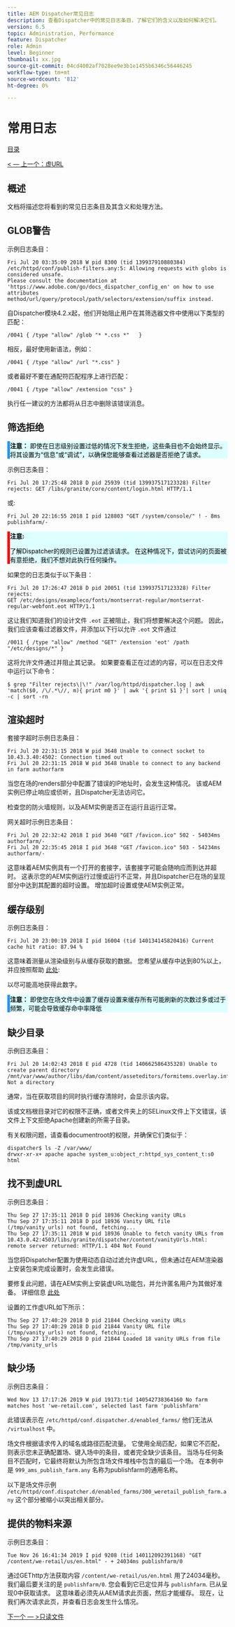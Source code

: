 ```yaml
---
title: AEM Dispatcher常见日志
description: 查看Dispatcher中的常见日志条目，了解它们的含义以及如何解决它们。
version: 6.5
topic: Administration, Performance
feature: Dispatcher
role: Admin
level: Beginner
thumbnail: xx.jpg
source-git-commit: 04cd4002af7028ee9e3b1e1455b6346c56446245
workflow-type: tm+mt
source-wordcount: '812'
ht-degree: 0%

---
```



# 常用日志

[目录](./overview.md)

[&lt; — 上一个：虚URL](./disp-vanity-url.md)

## 概述

文档将描述您将看到的常见日志条目及其含义和处理方法。

## GLOB警告

示例日志条目：

```
Fri Jul 20 03:35:09 2018 W pid 8300 (tid 139937910880384) /etc/httpd/conf/publish-filters.any:5: Allowing requests with globs is considered unsafe.
Please consult the documentation at 'https://www.adobe.com/go/docs_dispatcher_config_en' on how to use attributes 
method/url/query/protocol/path/selectors/extension/suffix instead.
```

自Dispatcher模块4.2.x起，他们开始阻止用户在其筛选器文件中使用以下类型的匹配：

```
/0041 { /type "allow" /glob "* *.css *"   }
```

相反，最好使用新语法，例如：

```
/0041 { /type "allow" /url "*.css" }
```

或者最好不要在通配符匹配程序上进行匹配：

```
/0041 { /type "allow" /extension "css" }
```

执行任一建议的方法都将从日志中删除该错误消息。

## 筛选拒绝


<div style="color: #000;border-left: 6px solid #2196F3;background-color:#ddffff;"><b>注意：</b>
即使在日志级别设置过低的情况下发生拒绝，这些条目也不会始终显示。 将其设置为“信息”或“调试”，以确保您能够查看过滤器是否拒绝了请求。
</div>

示例日志条目：

```
Fri Jul 20 17:25:48 2018 D pid 25939 (tid 139937517123328) Filter rejects: GET /libs/granite/core/content/login.html HTTP/1.1
```

或:

```
Fri Jul 20 22:16:55 2018 I pid 128803 "GET /system/console/" ! - 8ms publishfarm/-
```

<div style="color: #000;border-left: 6px solid red;background-color:#ddffff;"><b>注意:</b>

了解Dispatcher的规则已设置为过滤该请求。 在这种情况下，尝试访问的页面被有意拒绝，我们不想对此执行任何操作。
</div>

如果您的日志类似于以下条目：

```
Fri Jul 20 17:26:47 2018 D pid 20051 (tid 139937517123328) Filter rejects: 
GET /etc/designs/exampleco/fonts/montserrat-regular/montserrat-regular-webfont.eot HTTP/1.1
```

这让我们知道我们的设计文件 `.eot` 正被阻止，我们将想要解决这个问题。
因此，我们应该查看过滤器文件，并添加以下行以允许 `.eot` 文件通过

```
/0011 { /type "allow" /method "GET" /extension 'eot' /path "/etc/designs/*" }
```

这将允许文件通过并阻止其记录。
如果要查看正在过滤的内容，可以在日志文件中运行以下命令：

```
$ grep "Filter rejects\|\!" /var/log/httpd/dispatcher.log | awk 'match($0, /\/.*\//, m){ print m0 }' | awk '{ print $1 }'| sort | uniq -c | sort -rn
```

## 渲染超时

套接字超时示例日志条目：

```
Fri Jul 20 22:31:15 2018 W pid 3648 Unable to connect socket to 10.43.3.40:4502: Connection timed out 
Fri Jul 20 22:31:15 2018 W pid 3648 Unable to connect to any backend in farm authorfarm
```

当您在场的renders部分中配置了错误的IP地址时，会发生这种情况。 该或AEM实例已停止响应或侦听，且Dispatcher无法访问它。

检查您的防火墙规则，以及AEM实例是否正在运行且运行正常。

网关超时示例日志条目：

```
Fri Jul 20 22:32:42 2018 I pid 3648 "GET /favicon.ico" 502 - 54034ms authorfarm/- 
Fri Jul 20 22:35:45 2018 I pid 3648 "GET /favicon.ico" 503 - 54234ms authorfarm/-
```

这意味着AEM实例具有一个打开的套接字，该套接字可能会随响应而到达并超时。 这表示您的AEM实例运行过慢或运行不正常，并且Dispatcher已在场的呈现部分中达到其配置的超时设置。 增加超时设置或使AEM实例正常。

## 缓存级别

示例日志条目：

```
Fri Jul 20 23:00:19 2018 I pid 16004 (tid 140134145820416) Current cache hit ratio: 87.94 %
```

这意味着测量从渲染级别与从缓存获取的数据。 您希望从缓存中达到80%以上，并应按照帮助 [此处](https://experienceleague.adobe.com/docs/experience-cloud-kcs/kbarticles/KA-17458.html%3Flang%3Den):

以尽可能高地获得此数字。

<div style="color: #000;border-left: 6px solid #2196F3;background-color:#ddffff;"><b>注意：</b>
即使您在场文件中设置了缓存设置来缓存所有可能刷新的次数过多或过于频繁，可能会导致缓存命中率降低
</div>

## 缺少目录

示例日志条目：

```
Fri Jul 20 14:02:43 2018 E pid 4728 (tid 140662586435328) Unable to create parent directory /mnt/var/www/author/libs/dam/content/asseteditors/formitems.overlay.infinity.json/application: Not a directory
```

通常，当在获取项目的同时执行缓存清除时，会显示该内容。

该或文档根目录对它的权限不正确，或者文件夹上的SELinux文件上下文错误，该文件上下文拒绝Apache创建新的所需子目录。

有关权限问题，请查看documentroot的权限，并确保它们类似于：

```
dispatcher$ ls -Z /var/www/
drwxr-xr-x+ apache apache system_u:object_r:httpd_sys_content_t:s0 html
```

## 找不到虚URL

示例日志条目：

```
Thu Sep 27 17:35:11 2018 D pid 18936 Checking vanity URLs 
Thu Sep 27 17:35:11 2018 D pid 18936 Vanity URL file (/tmp/vanity_urls) not found, fetching... 
Thu Sep 27 17:35:11 2018 W pid 18936 Unable to fetch vanity URLs from 10.43.0.42:4503/libs/granite/dispatcher/content/vanityUrls.html: remote server returned: HTTP/1.1 404 Not Found
```

当您将Dispatcher配置为使用动态自动过滤允许虚URL，但未通过在AEM渲染器上安装包来完成设置时，会发生此错误。

要修复此问题，请在AEM实例上安装虚URL功能包，并允许匿名用户为其做好准备。 详细信息 [此处](https://experienceleague.adobe.com/docs/experience-cloud-kcs/kbarticles/KA-17463.html%3Flang%3Den)

设置的工作虚URL如下所示：

```
Thu Sep 27 17:40:29 2018 D pid 21844 Checking vanity URLs 
Thu Sep 27 17:40:29 2018 D pid 21844 Vanity URL file (/tmp/vanity_urls) not found, fetching... 
Thu Sep 27 17:40:29 2018 D pid 21844 Loaded 18 vanity URLs from file /tmp/vanity_urls
```

## 缺少场

示例日志条目：

```
Wed Nov 13 17:17:26 2019 W pid 19173:tid 140542738364160 No farm matches host 'we-retail.com', selected last farm 'publishfarm'
```

此错误表示在 `/etc/httpd/conf.dispatcher.d/enabled_farms/` 他们无法从 `/virtualhost` 中。

场文件根据请求传入的域名或路径匹配流量。 它使用全局匹配，如果它不匹配，则表示您未正确配置场、键入场中的条目，或者完全缺少该条目。 当场与任何条目不匹配时，它最终将默认为所包含场文件堆栈中包含的最后一个场。 在本例中是 `999_ams_publish_farm.any` 名称为publishfarm的通用名称。

以下是场文件示例 `/etc/httpd/conf.dispatcher.d/enabled_farms/300_weretail_publish_farm.any` 这个部分被缩小以突出相关部分。

## 提供的物料来源

示例日志条目：

```
Tue Nov 26 16:41:34 2019 I pid 9208 (tid 140112092391168) "GET /content/we-retail/us/en.html" - + 24034ms publishfarm/0
```

通过GEThttp方法获取内容 `/content/we-retail/us/en.html` 用了24034毫秒。 我们最后要关注的是 `publishfarm/0`. 您会看到它已定位并与 `publishfarm`. 已从呈现0中获取请求。 这意味着必须先从AEM请求此页面，然后才能缓存。 现在，让我们再次请求此页，并查看日志会发生什么情况。

[下一个 — >只读文件](./immutable-files.md)